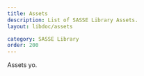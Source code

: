 ```yaml
---
title: Assets
description: List of SASSE Library Assets.
layout: libdoc/assets

category: SASSE Library
order: 200
---
```


Assets yo.
